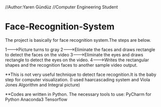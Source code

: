 //Author:Yaren Gündüz
//Computer Engineering Student

# Face-Recognition-System

The project is basically for face recognition system.The steps are below.

1--->Picture turns to gray
2--->Eliminate the faces and draws rectangle to detect the faces on the video
3--->Eliminate the eyes and draws rectangle to detect the eyes on the video.
4--->Writes the rectangular shapes and the recognition faces to another sample video output.

**This is not very useful technique to detect face recognition.It is the baby step for computer visualization.
(I used haarcascading system and 
Viola Jones Algorithm and Integral picture)

**Codes are written in Python.
The necessary tools to use:
  PyCharm for Python
  Anaconda3 
  Tensorflow

